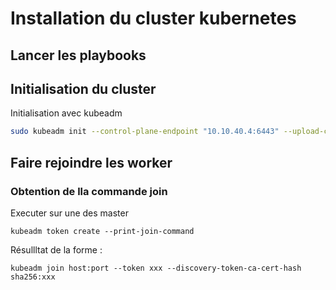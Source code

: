 # Installation du cluster kubernetes
## Lancer les playbooks
## Initialisation du cluster
Initialisation avec kubeadm
```bash
sudo kubeadm init --control-plane-endpoint "10.10.40.4:6443" --upload-certs --pod-network-cidr="10.123.0.0/16" --config kubeadm-config.yaml
```
## Faire rejoindre les worker
### Obtention de lla commande join
Executer sur une des master
```shell
kubeadm token create --print-join-command
```
Résullltat de la forme :
```shell
kubeadm join host:port --token xxx --discovery-token-ca-cert-hash sha256:xxx
```